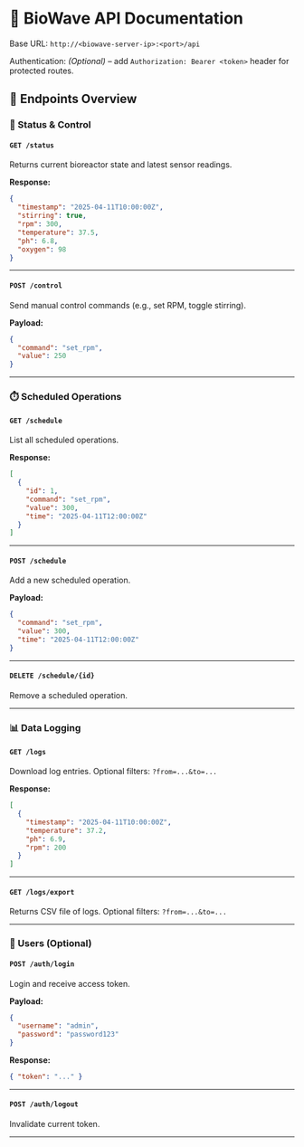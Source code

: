# 📡 BioWave API Documentation

Base URL: `http://<biowave-server-ip>:<port>/api`

Authentication: *(Optional)* – add `Authorization: Bearer <token>` header for protected routes.

## 📘 Endpoints Overview

### 🔁 Status & Control

#### `GET /status`

Returns current bioreactor state and latest sensor readings.

**Response:**

```json
{
  "timestamp": "2025-04-11T10:00:00Z",
  "stirring": true,
  "rpm": 300,
  "temperature": 37.5,
  "ph": 6.8,
  "oxygen": 98
}
```

---

#### `POST /control`

Send manual control commands (e.g., set RPM, toggle stirring).

**Payload:**

```json
{
  "command": "set_rpm",
  "value": 250
}
```

---

### ⏱️ Scheduled Operations

#### `GET /schedule`

List all scheduled operations.

**Response:**

```json
[
  {
    "id": 1,
    "command": "set_rpm",
    "value": 300,
    "time": "2025-04-11T12:00:00Z"
  }
]
```

---

#### `POST /schedule`

Add a new scheduled operation.

**Payload:**

```json
{
  "command": "set_rpm",
  "value": 300,
  "time": "2025-04-11T12:00:00Z"
}
```

---

#### `DELETE /schedule/{id}`

Remove a scheduled operation.

---

### 📊 Data Logging

#### `GET /logs`

Download log entries. Optional filters: `?from=...&to=...`

**Response:**

```json
[
  {
    "timestamp": "2025-04-11T10:00:00Z",
    "temperature": 37.2,
    "ph": 6.9,
    "rpm": 200
  }
]
```

---

#### `GET /logs/export`

Returns CSV file of logs. Optional filters: `?from=...&to=...`

---

### 🔐 Users (Optional)

#### `POST /auth/login`

Login and receive access token.

**Payload:**

```json
{
  "username": "admin",
  "password": "password123"
}
```

**Response:**

```json
{ "token": "..." }
```

---

#### `POST /auth/logout`

Invalidate current token.

---

